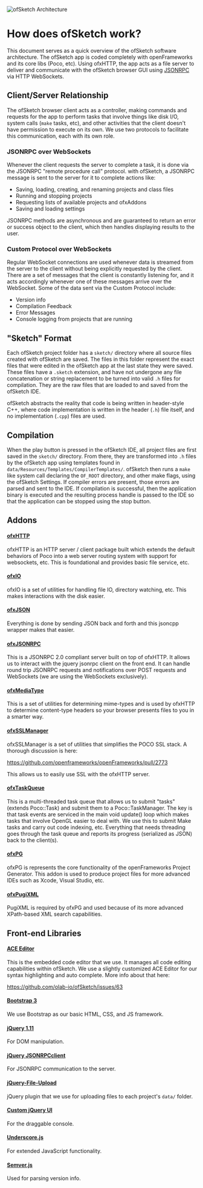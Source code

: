 ![ofSketch Architecture](http://brannondorsey.com/images/ofsketch_architecture.png)

# How does ofSketch work?

This document serves as a quick overview of the ofSketch software architecture. The ofSketch app is coded completely with openFrameworks and its core libs (Poco, etc). Using ofxHTTP, the app acts as a file server to deliver and communicate with the ofSketch browser GUI using [JSONRPC](http://www.jsonrpc.org/specification) via HTTP WebSockets.

## Client/Server Relationship

The ofSketch browser client acts as a controller, making commands and requests for the app to perform tasks that involve things like disk I/O, system calls (`make` tasks, etc), and other activities that the client doesn't have permission to execute on its own. We use two protocols to facilitate this communication, each with its own role.

### JSONRPC over WebSockets

Whenever the client requests the server to complete a task, it is done via the JSONRPC "remote procedure call" protocol. with ofSketch, a JSONRPC message is sent to the server for it to complete actions like:

- Saving, loading, creating, and renaming projects and class files
- Running and stopping projects
- Requesting lists of available projects and ofxAddons
- Saving and loading settings

JSONRPC methods are asynchronous and are guaranteed to return an error or success object to the client, which then handles displaying results to the user.

### Custom Protocol over WebSockets

Regular WebSocket connections are used whenever data is streamed from the server to the client without being explicitly requested by the client. There are a set of messages that the client is constantly listening for, and it acts accordingly whenever one of these messages arrive over the WebSocket. Some of the data sent via the Custom Protocol include:

- Version info
- Compilation Feedback
- Error Messages
- Console logging from projects that are running


## "Sketch" Format

Each ofSketch project folder has a `sketch/` directory where all source files created with ofSketch are saved. The files in this folder represent the exact files that were edited in the ofSketch app at the last state they were saved. These files have a `.sketch` extension, and have not undergone any file concatenation or string replacement to be turned into valid `.h` files for compilation. They are the raw files that are loaded to and saved from the ofSketch IDE.

ofSketch abstracts the reality that code is being written in header-style C++, where code implementation is written in the header (`.h`) file itself, and no implementation (`.cpp`) files are used.

## Compilation

When the play button is pressed in the ofSketch IDE, all project files are first saved in the `sketch/` directory. From there, they are transformed into `.h` files by the ofSketch app using templates found in `data/Resources/Templates/CompilerTemplates/`. ofSketch then runs a `make` like system call declaring the `OF_ROOT` directory, and other make flags, using the ofSketch Settings.  If compiler errors are present, those errors are parsed and sent to the IDE.  If compilation is successful, then the application binary is executed and the resulting process handle is passed to the IDE so that the application can be stopped using the stop button.  

## Addons

#### [ofxHTTP](https://github.com/bakercp/ofxHTTP)

ofxHTTP is an HTTP server / client package built which extends the default behaviors of Poco into a web server routing system with support for websockets, etc.  This is foundational and provides basic file service, etc.

#### [ofxIO](https://github.com/bakercp/ofxIO)

ofxIO is a set of utilities for handling file IO, directory watching, etc.  This makes interactions with the disk easier.

#### [ofxJSON](https://github.com/bakercp/ofxJSON)

Everything is done by sending JSON back and forth and this jsoncpp wrapper makes that easier.

#### [ofxJSONRPC](https://github.com/bakercp/ofxJSONRPC)

This is a JSONRPC 2.0 compliant server built on top of ofxHTTP.  It allows us to interact with the jquery jsonrpc client on the front end.  It can handle round trip JSONRPC requests and notifications over POST requests and WebSockets (we are using the WebSockets exclusively).

#### [ofxMediaType](https://github.com/bakercp/ofxMediaType)

This is a set of utilities for determining mime-types and is used by ofxHTTP to determine content-type headers so your browser presents files to you in a smarter way.

#### [ofxSSLManager](https://github.com/bakercp/ofxSSLManager)

ofxSSLManager is a set of utilities that simplifies the POCO SSL stack.  A thorough discussion is here:

<https://github.com/openframeworks/openFrameworks/pull/2773>

This allows us to easily use SSL with the ofxHTTP server.

#### [ofxTaskQueue](https://github.com/bakercp/ofxTaskQueue)

This is a multi-threaded task queue that allows us to submit "tasks" (extends Poco::Task) and submit them to a Poco::TaskManager.  The key is that task events are serviced in the main void update() loop which makes tasks that involve OpenGL easier to deal with.  We use this to submit Make tasks and carry out code indexing, etc.  Everything that needs threading goes through the task queue and reports its progress (serialized as JSON) back to the client(s).

#### [ofxPG](https://github.com/bakercp/ofxPG)

ofxPG is represents the core functionality of the openFrameworks Project Generator.  This addon is used to produce project files for more advanced IDEs such as Xcode, Visual Studio, etc.

#### [ofxPugiXML](https://github.com/bakercp/ofxPugiXML)

PugiXML is required by ofxPG and used because of its more advanced XPath-based XML search capabilities. 

## Front-end Libraries

#### [ACE Editor](http://ace.c9.io/#nav=about)

This is the embedded code editor that we use. It manages all code editing capabilities within ofSketch. We use a slightly customized ACE Editor for our syntax highlighting and auto complete. More info about that here:

<https://github.com/olab-io/ofSketch/issues/63>

#### [Bootstrap 3](http://getbootstrap.com/)

We use Bootstrap as our basic HTML, CSS, and JS framework.

#### [jQuery 1.11](http://jquery.com/)

For DOM manipulation.

#### [jQuery JSONRPCclient](https://github.com/Textalk/jquery.jsonrpcclient.js)

For JSONRPC communication to the server.

#### [jQuery-File-Upload](https://github.com/blueimp/jQuery-File-Upload)

jQuery plugin that we use for uploading files to each project's `data/` folder.

#### [Custom jQuery UI](http://jqueryui.com/)

For the draggable console.

#### [Underscore.js](http://underscorejs.org/)

For extended JavaScript functionality.

#### [Semver.js](https://github.com/npm/node-semver)

Used for parsing version info.
